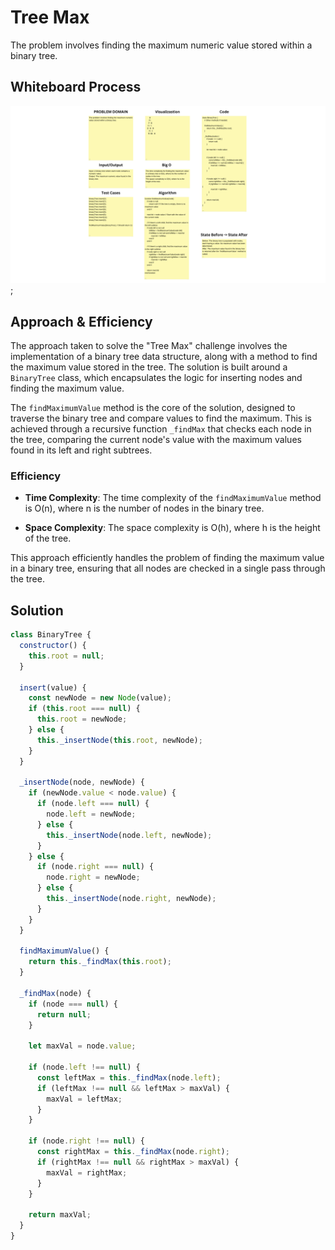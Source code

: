 # Tree Max

The problem involves finding the maximum numeric value stored within a binary tree. 

## Whiteboard Process
![Tree Max](../assets/treeMaxWhiteboard.png);

## Approach & Efficiency

The approach taken to solve the "Tree Max" challenge involves the implementation of a binary tree data structure, along with a method to find the maximum value stored in the tree. The solution is built around a `BinaryTree` class, which encapsulates the logic for inserting nodes and finding the maximum value. 

The `findMaximumValue` method is the core of the solution, designed to traverse the binary tree and compare values to find the maximum. This is achieved through a recursive function `_findMax` that checks each node in the tree, comparing the current node's value with the maximum values found in its left and right subtrees.

### Efficiency

- **Time Complexity**: The time complexity of the `findMaximumValue` method is O(n), where n is the number of nodes in the binary tree. 

- **Space Complexity**: The space complexity is O(h), where h is the height of the tree. 

This approach efficiently handles the problem of finding the maximum value in a binary tree, ensuring that all nodes are checked in a single pass through the tree.




## Solution

```js
class BinaryTree {
  constructor() {
    this.root = null;
  }

  insert(value) {
    const newNode = new Node(value);
    if (this.root === null) {
      this.root = newNode;
    } else {
      this._insertNode(this.root, newNode);
    }
  }

  _insertNode(node, newNode) {
    if (newNode.value < node.value) {
      if (node.left === null) {
        node.left = newNode;
      } else {
        this._insertNode(node.left, newNode);
      }
    } else {
      if (node.right === null) {
        node.right = newNode;
      } else {
        this._insertNode(node.right, newNode);
      }
    }
  }

  findMaximumValue() {
    return this._findMax(this.root);
  }

  _findMax(node) {
    if (node === null) {
      return null;
    }

    let maxVal = node.value;

    if (node.left !== null) {
      const leftMax = this._findMax(node.left);
      if (leftMax !== null && leftMax > maxVal) {
        maxVal = leftMax;
      }
    }

    if (node.right !== null) {
      const rightMax = this._findMax(node.right);
      if (rightMax !== null && rightMax > maxVal) {
        maxVal = rightMax;
      }
    }

    return maxVal;
  }
}
```